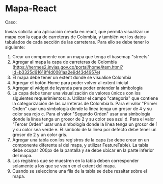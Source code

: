 # Mapa-React

Caso:

Invias solicita una aplicación creada en react, que permita visualizar un mapa con la capa de carreteras de Colombia, y también ver los datos tabulados de cada sección de las carreteras. Para ello se debe tener lo siguiente:

1. Crear un componente con un mapa que tenga el basemap "streets"
2. Agregar al mapa la capa de carreteras de Colombia (https://hermes2.invias.gov.co/portal/home/item.html?id=b3325d61618f4d0081aa2e9d43d4957e)
3. El mapa debe tener un extent donde se visualice Colombia
4. Agregar el botón Home para poder volver al extent inicial
5. Agregar el widget de leyenda para poder entender la simbología
6. La capa debe tener una visualización de valores únicos con los siguientes requerimientos:
    a. Utilizar el campo "categoria" que contiene la categorización de las carreteras de Colombia
    b. Para el valor "Primer Orden" usar una simbología donde la línea tenga un grosor de 4 y su color sea rojo
    c. Para el valor "Segundo Orden" usar una simbología donde la línea tenga un grosor de 2 y su color sea azul
    d. Para el valor "Tercer Orden" usar una simbología donde la línea tenga un grosor de 1 y su color sea verde
    e. El simbolo de la línea por defecto debe tener un grosor de 2 y un color gris.
7. Agregar una tabla con los registros de la capa (se debe crear en un componente diferente al del mapa, y utilizar FeatureTable). La tabla debe ocupar 200px de la pantalla y se debe ubicar en la parte inferior del mapa.
8. Los registros que se muestren en la tabla deben corresponder solamente a los que se vean en el extent del mapa.
9. Cuando se seleccione una fila de la tabla se debe resaltar sobre el mapa.

